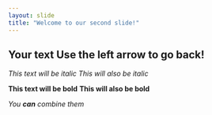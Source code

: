```yaml
---
layout: slide
title: "Welcome to our second slide!"
---
```

Your text
Use the left arrow to go back!
---
*This text will be italic*
_This will also be italic_

**This text will be bold**
__This will also be bold__

_You **can** combine them_
